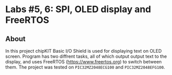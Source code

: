 # Labs #5, 6: SPI, OLED display and FreeRTOS 

## About

In this project chipKIT Basic I/O Shield is used for displaying text on OLED screen.
Program has two diffrent tasks, all of which output output text to the display, 
and uses FreeRTOS (https://www.freertos.org) to switch between them.
The project was tested on `PIC32MZ2048ECG100` and `PIC32MZ2048EFG100`.